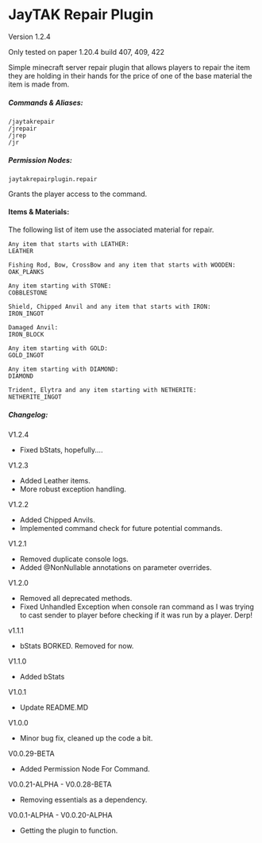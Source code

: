 # JayTAK Repair Plugin

Version 1.2.4

Only tested on paper 1.20.4 build 407, 409, 422

Simple minecraft server repair plugin that allows players to repair the item they are holding in their hands for the price of one of the base material the item is made from.
##### Commands & Aliases:

```
/jaytakrepair
/jrepair
/jrep
/jr
```

##### Permission Nodes:

``
jaytakrepairplugin.repair
``

Grants the player access to the command.

#### Items & Materials:
The following list of item use the associated material for repair.
```
Any item that starts with LEATHER:
LEATHER

Fishing Rod, Bow, CrossBow and any item that starts with WOODEN:
OAK_PLANKS

Any item starting with STONE:
COBBLESTONE

Shield, Chipped Anvil and any item that starts with IRON:
IRON_INGOT

Damaged Anvil:
IRON_BLOCK

Any item starting with GOLD:
GOLD_INGOT

Any item starting with DIAMOND:
DIAMOND

Trident, Elytra and any item starting with NETHERITE:
NETHERITE_INGOT
```

##### Changelog:<br>
V1.2.4
- Fixed bStats, hopefully.... 

V1.2.3
- Added Leather items.
- More robust exception handling.

V1.2.2
- Added Chipped Anvils.
- Implemented command check for future potential commands.

V1.2.1
- Removed duplicate console logs.
- Added @NonNullable annotations on parameter overrides.

V1.2.0
- Removed all deprecated methods.<br>
- Fixed Unhandled Exception when console ran command as I was trying to cast sender to player before checking if it was run by a player. Derp!<br>

v1.1.1
- bStats BORKED. Removed for now.<br>

V1.1.0
- Added bStats<br>

V1.0.1
- Update README.MD<br>

V1.0.0
- Minor bug fix, cleaned up the code a bit.<br>

V0.0.29-BETA
- Added Permission Node For Command.<br>

V0.0.21-ALPHA - V0.0.28-BETA 
- Removing essentials as a dependency.<br>

V0.0.1-ALPHA - V0.0.20-ALPHA 
- Getting the plugin to function.<br>



